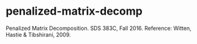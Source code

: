 # penalized-matrix-decomp
Penalized Matrix Decomposition.  SDS 383C, Fall 2016.  Reference: Witten, Hastie &amp; Tibshirani, 2009.
